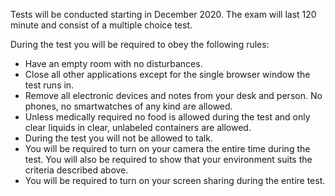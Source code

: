 Tests will be conducted starting in December 2020. The exam will last 120 minute and consist of a multiple choice
test.

During the test you will be required to obey the following rules:

- Have an empty room with no disturbances.
- Close all other applications except for the single browser window the test runs in.
- Remove all electronic devices and notes from your desk and person. No phones, no smartwatches of any kind are allowed.
- Unless medically required no food is allowed during the test and only clear liquids in clear, unlabeled containers
  are allowed.
- During the test you will not be allowed to talk.
- You will be required to turn on your camera the entire time during the test. You will also be required to show that
  your environment suits the criteria described above.
- You will be required to turn on your screen sharing during the entire test.
